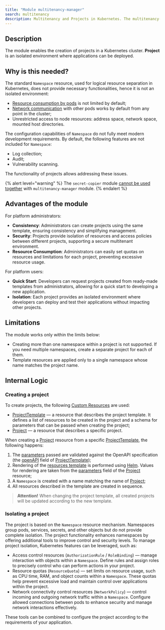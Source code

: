```yaml
---
title: "Module multitenancy-manager"
search: multitenancy
description: Multitenancy and Projects in Kubernetes. The multitenancy-manager module in Deckhouse allows creating projects for various development teams with the ability to subsequently deploy applications in them.
---
```

## Description

The module enables the creation of projects in a Kubernetes cluster. **Project** is an isolated environment where applications can be deployed.

## Why is this needed?

The standard `Namespace` resource, used for logical resource separation in Kubernetes, does not provide necessary functionalities, hence it is not an isolated environment:
* [Resource consumption by pods](https://kubernetes.io/docs/concepts/policy/resource-quotas/) is not limited by default;
* [Network communication](https://kubernetes.io/docs/concepts/services-networking/network-policies/) with other pods works by default from any point in the cluster;
* Unrestricted access to node resources: address space, network space, mounted host directories.

The configuration capabilities of `Namespace` do not fully meet modern development requirements. By default, the following features are not included for `Namespace`:
* Log collection;
* Audit;
* Vulnerability scanning.

The functionality of projects allows addressing these issues.

{% alert level="warning" %}
The `secret-copier` module [cannot be used together](./secret-copier/) with `multitenancy-manager` module.
{% endalert %}

## Advantages of the module

For platform administrators:
* **Consistency**: Administrators can create projects using the same template, ensuring consistency and simplifying management.
* **Security**: Projects provide isolation of resources and access policies between different projects, supporting a secure multitenant environment.
* **Resource Consumption**: Administrators can easily set quotas on resources and limitations for each project, preventing excessive resource usage.

For platform users:
* **Quick Start**: Developers can request projects created from ready-made templates from administrators, allowing for a quick start to developing a new application.
* **Isolation**: Each project provides an isolated environment where developers can deploy and test their applications without impacting other projects.

## Limitations

The module works only within the limits below:

- Creating more than one namespace within a project is not supported. If you need multiple namespaces, create a separate project for each of them.
- Template resources are applied only to a single namespace whose name matches the project name.

## Internal Logic

### Creating a project

To create projects, the following [Custom Resources](https://kubernetes.io/docs/concepts/extend-kubernetes/api-extension/custom-resources/) are used:
* [ProjectTemplate](./multitenancy-manager/cr.html#projecttemplate) — a resource that describes the project template. It defines a list of resources to be created in the project and a schema for parameters that can be passed when creating the project;
* [Project](./multitenancy-manager/cr.html#project) — a resource that describes a specific project.

When creating a [Project](./multitenancy-manager/cr.html#project) resource from a specific [ProjectTemplate](./multitenancy-manager/cr.html#projecttemplate), the following happens:
1. The [parameters](./multitenancy-manager/cr.html#project-v1alpha2-spec-parameters) passed are validated against the OpenAPI specification (the [openAPI](./multitenancy-manager/cr.html#projecttemplate-v1alpha1-spec-parametersschema) field of [ProjectTemplate](./multitenancy-manager/cr.html#projecttemplate));
1. Rendering of the [resources template](./multitenancy-manager/cr.html#projecttemplate-v1alpha1-spec-resourcestemplate) is performed using [Helm](https://helm.sh/docs/). Values for rendering are taken from the [parameters](./multitenancy-manager/cr.html#projecttemplate-v1alpha1-spec-parametersschema) field of the [Project](./multitenancy-manager/cr.html#project) resource;
1. A `Namespace` is created with a name matching the name of [Project](./multitenancy-manager/cr.html#project);
1. All resources described in the template are created in sequence.

> **Attention!** When changing the project template, all created projects will be updated according to the new template.

### Isolating a project

The project is based on the `Namespace` resource mechanism. Namespaces group pods, services, secrets, and other objects but do not provide complete isolation. The project functionality enhances namespaces by offering additional tools to improve control and security levels. To manage project isolation, Kubernetes features can be leveraged, such as:

- Access control resources (`AuthorizationRule` / `RoleBinding`) — manage interaction with objects within a `Namespace`. Define rules and assign roles to precisely control who can perform actions in your project.
- Resource quotas (`ResourceQuota`) — set limits on resource usage, such as CPU time, RAM, and object counts within a `Namespace`. These quotas help prevent excessive load and maintain control over applications within the project.
- Network connectivity control resources  (`NetworkPolicy`) — control incoming and outgoing network traffic within a `Namespace`. Configure allowed connections between pods to enhance security and manage network interactions effectively.

These tools can be combined to configure the project according to the requirements of your application.

